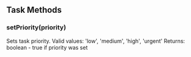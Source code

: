 ## Task Methods

### setPriority(priority)
Sets task priority. Valid values: 'low', 'medium', 'high', 'urgent'
Returns: boolean - true if priority was set
